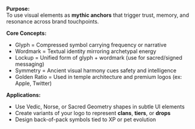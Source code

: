 **Purpose:**  
To use visual elements as **mythic anchors** that trigger trust, memory, and resonance across brand touchpoints.

**Core Concepts:**

- Glyph = Compressed symbol carrying frequency or narrative
- Wordmark = Textual identity mirroring archetypal energy
- Lockup = Unified form of glyph + wordmark (use for sacred/signed messaging)
- Symmetry = Ancient visual harmony cues safety and intelligence
- Golden Ratio = Used in temple architecture and premium logos (ex: Apple, Twitter)

**Applications:**

- Use Vedic, Norse, or Sacred Geometry shapes in subtle UI elements
- Create variants of your logo to represent **clans**, **tiers**, or **drops**
- Design back-of-pack symbols tied to XP or pet evolution


